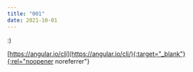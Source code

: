 ```yaml
---
title: "001"
date: 2021-10-01
---
```

:)


[https://angular.io/cli](https://angular.io/cli/){:target="_blank"}{:rel="noopener noreferrer"}

